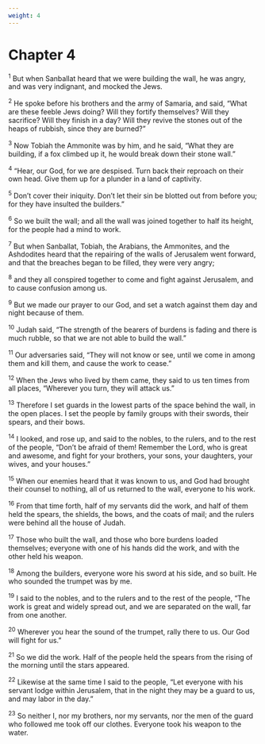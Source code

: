 ```yaml
---
weight: 4
---
```


# Chapter 4

<sup>1</sup> But when Sanballat heard that we were building the wall, he was angry, and was very indignant, and mocked the Jews. 

<sup>2</sup> He spoke before his brothers and the army of Samaria, and said, “What are these feeble Jews doing? Will they fortify themselves? Will they sacrifice? Will they finish in a day? Will they revive the stones out of the heaps of rubbish, since they are burned?” 

<sup>3</sup> Now Tobiah the Ammonite was by him, and he said, “What they are building, if a fox climbed up it, he would break down their stone wall.” 

<sup>4</sup> “Hear, our God, for we are despised. Turn back their reproach on their own head. Give them up for a plunder in a land of captivity. 

<sup>5</sup> Don’t cover their iniquity. Don’t let their sin be blotted out from before you; for they have insulted the builders.” 

<sup>6</sup> So we built the wall; and all the wall was joined together to half its height, for the people had a mind to work. 

<sup>7</sup> But when Sanballat, Tobiah, the Arabians, the Ammonites, and the Ashdodites heard that the repairing of the walls of Jerusalem went forward, and that the breaches began to be filled, they were very angry; 

<sup>8</sup> and they all conspired together to come and fight against Jerusalem, and to cause confusion among us. 

<sup>9</sup> But we made our prayer to our God, and set a watch against them day and night because of them. 

<sup>10</sup> Judah said, “The strength of the bearers of burdens is fading and there is much rubble, so that we are not able to build the wall.” 

<sup>11</sup> Our adversaries said, “They will not know or see, until we come in among them and kill them, and cause the work to cease.” 

<sup>12</sup> When the Jews who lived by them came, they said to us ten times from all places, “Wherever you turn, they will attack us.” 

<sup>13</sup> Therefore I set guards in the lowest parts of the space behind the wall, in the open places. I set the people by family groups with their swords, their spears, and their bows. 

<sup>14</sup> I looked, and rose up, and said to the nobles, to the rulers, and to the rest of the people, “Don’t be afraid of them! Remember the Lord, who is great and awesome, and fight for your brothers, your sons, your daughters, your wives, and your houses.” 

<sup>15</sup> When our enemies heard that it was known to us, and God had brought their counsel to nothing, all of us returned to the wall, everyone to his work. 

<sup>16</sup> From that time forth, half of my servants did the work, and half of them held the spears, the shields, the bows, and the coats of mail; and the rulers were behind all the house of Judah. 

<sup>17</sup> Those who built the wall, and those who bore burdens loaded themselves; everyone with one of his hands did the work, and with the other held his weapon. 

<sup>18</sup> Among the builders, everyone wore his sword at his side, and so built. He who sounded the trumpet was by me. 

<sup>19</sup> I said to the nobles, and to the rulers and to the rest of the people, “The work is great and widely spread out, and we are separated on the wall, far from one another. 

<sup>20</sup> Wherever you hear the sound of the trumpet, rally there to us. Our God will fight for us.” 

<sup>21</sup> So we did the work. Half of the people held the spears from the rising of the morning until the stars appeared. 

<sup>22</sup> Likewise at the same time I said to the people, “Let everyone with his servant lodge within Jerusalem, that in the night they may be a guard to us, and may labor in the day.” 

<sup>23</sup> So neither I, nor my brothers, nor my servants, nor the men of the guard who followed me took off our clothes. Everyone took his weapon to the water. 


